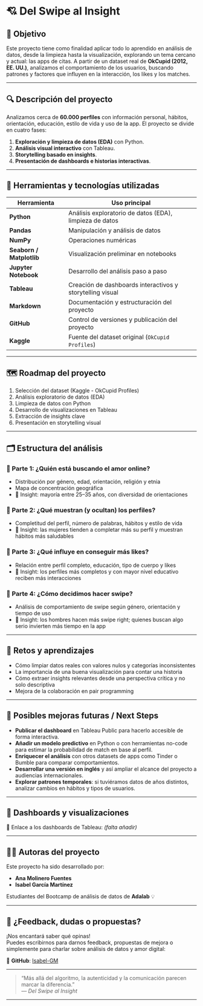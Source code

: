 # 💘 Del Swipe al Insight

## 📌 Objetivo

Este proyecto tiene como finalidad aplicar todo lo aprendido en análisis de datos, desde la limpieza hasta la visualización, explorando un tema cercano y actual: las apps de citas. A partir de un dataset real de **OkCupid (2012, EE. UU.)**, analizamos el comportamiento de los usuarios, buscando patrones y factores que influyen en la interacción, los likes y los matches.

---

## 🔍 Descripción del proyecto

Analizamos cerca de **60.000 perfiles** con información personal, hábitos, orientación, educación, estilo de vida y uso de la app. El proyecto se divide en cuatro fases:

1. **Exploración y limpieza de datos (EDA)** con Python.
2. **Análisis visual interactivo** con Tableau.
3. **Storytelling basado en insights**.
4. **Presentación de dashboards e historias interactivas**.

---

## 🧰 Herramientas y tecnologías utilizadas

| Herramienta         | Uso principal                                                  |
|---------------------|----------------------------------------------------------------|
| **Python**          | Análisis exploratorio de datos (EDA), limpieza de datos       |
| **Pandas**          | Manipulación y análisis de datos                              |
| **NumPy**           | Operaciones numéricas                                          |
| **Seaborn / Matplotlib** | Visualización preliminar en notebooks                |
| **Jupyter Notebook**| Desarrollo del análisis paso a paso                           |
| **Tableau**         | Creación de dashboards interactivos y storytelling visual     |
| **Markdown**        | Documentación y estructuración del proyecto                   |
| **GitHub**          | Control de versiones y publicación del proyecto               |
| **Kaggle**          | Fuente del dataset original (`OkCupid Profiles`)              |

---

## 🗺️ Roadmap del proyecto

1. Selección del dataset (Kaggle - OkCupid Profiles)
2. Análisis exploratorio de datos (EDA)
3. Limpieza de datos con Python
4. Desarrollo de visualizaciones en Tableau
5. Extracción de insights clave
6. Presentación en storytelling visual

---

## 🗂️ Estructura del análisis

### 🧠 Parte 1: ¿Quién está buscando el amor online?
- Distribución por género, edad, orientación, religión y etnia
- Mapa de concentración geográfica
- 🧠 Insight: mayoría entre 25–35 años, con diversidad de orientaciones

### 📝 Parte 2: ¿Qué muestran (y ocultan) los perfiles?
- Completitud del perfil, número de palabras, hábitos y estilo de vida
- 🧠 Insight: las mujeres tienden a completar más su perfil y muestran hábitos más saludables

### 💌 Parte 3: ¿Qué influye en conseguir más likes?
- Relación entre perfil completo, educación, tipo de cuerpo y likes
- 🧠 Insight: los perfiles más completos y con mayor nivel educativo reciben más interacciones

### 🔄 Parte 4: ¿Cómo decidimos hacer swipe?
- Análisis de comportamiento de swipe según género, orientación y tiempo de uso
- 🧠 Insight: los hombres hacen más swipe right; quienes buscan algo serio invierten más tiempo en la app

---

## 🧠 Retos y aprendizajes

- Cómo limpiar datos reales con valores nulos y categorías inconsistentes
- La importancia de una buena visualización para contar una historia
- Cómo extraer insights relevantes desde una perspectiva crítica y no solo descriptiva
- Mejora de la colaboración en pair programming

---

## 🚀 Posibles mejoras futuras / Next Steps

- **Publicar el dashboard** en Tableau Public para hacerlo accesible de forma interactiva.
- **Añadir un modelo predictivo** en Python o con herramientas no-code para estimar la probabilidad de match en base al perfil.
- **Enriquecer el análisis** con otros datasets de apps como Tinder o Bumble para comparar comportamientos.
- **Desarrollar una versión en inglés** y así ampliar el alcance del proyecto a audiencias internacionales.
- **Explorar patrones temporales**: si tuviéramos datos de años distintos, analizar cambios en hábitos y tipos de usuarios.

---

## 📸 Dashboards y visualizaciones

🔗 Enlace a los dashboards de Tableau: *(falta añadir)*

---

## 👩‍💻 Autoras del proyecto

Este proyecto ha sido desarrollado por:

- **Ana Molinero Fuentes**
- **Isabel García Martínez**

Estudiantes del Bootcamp de análisis de datos de **Adalab** 💡

---

## 🤝 ¿Feedback, dudas o propuestas?

¡Nos encantará saber qué opinas!  
Puedes escribirnos para darnos feedback, propuestas de mejora o simplemente para charlar sobre análisis de datos y amor digital:

🐙 **GitHub**: [Isabel-GM](https://github.com/Isabel-GM)

---

> “Más allá del algoritmo, la autenticidad y la comunicación parecen marcar la diferencia.”  
> _— Del Swipe al Insight_

---
